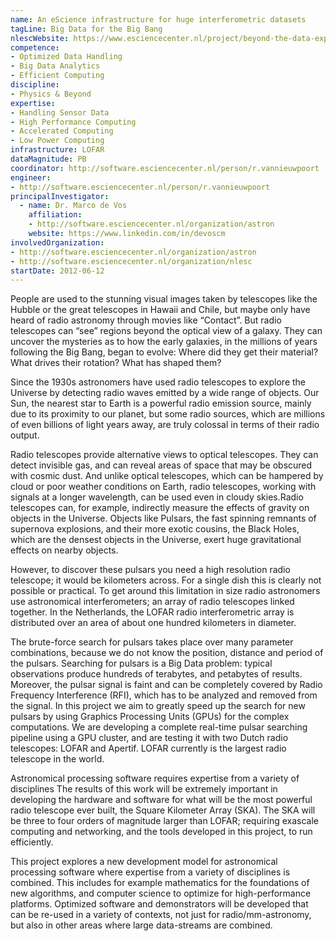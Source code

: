 ```yaml
---
name: An eScience infrastructure for huge interferometric datasets
tagLine: Big Data for the Big Bang
nlescWebsite: https://www.esciencecenter.nl/project/beyond-the-data-explosion
competence:
- Optimized Data Handling
- Big Data Analytics
- Efficient Computing
discipline:
- Physics & Beyond
expertise:
- Handling Sensor Data
- High Performance Computing
- Accelerated Computing
- Low Power Computing
infrastructure: LOFAR
dataMagnitude: PB
coordinator: http://software.esciencecenter.nl/person/r.vannieuwpoort
engineer:
- http://software.esciencecenter.nl/person/r.vannieuwpoort
principalInvestigator:
  - name: Dr. Marco de Vos
    affiliation:
    - http://software.esciencecenter.nl/organization/astron
    website: https://www.linkedin.com/in/devoscm
involvedOrganization:
- http://software.esciencecenter.nl/organization/astron
- http://software.esciencecenter.nl/organization/nlesc
startDate: 2012-06-12
---
```

People are used to the stunning visual images taken by telescopes like
the Hubble or the great telescopes in Hawaii and Chile, but maybe only
have heard of radio astronomy through movies like “Contact”. But radio
telescopes can “see” regions beyond the optical view of a galaxy. They
can uncover the mysteries as to how the early galaxies, in the
millions of years following the Big Bang, began to evolve: Where did
they get their material? What drives their rotation? What has shaped
them?

Since the 1930s astronomers have used radio telescopes to explore the
Universe by detecting radio waves emitted by a wide range of
objects. Our Sun, the nearest star to Earth is a powerful radio
emission source, mainly due to its proximity to our planet, but some
radio sources, which are millions of even billions of light years
away, are truly colossal in terms of their radio output.

Radio telescopes provide alternative views to optical telescopes. They
can detect invisible gas, and can reveal areas of space that may be
obscured with cosmic dust. And unlike optical telescopes, which can be
hampered by cloud or poor weather conditions on Earth, radio
telescopes, working with signals at a longer wavelength, can be used
even in cloudy skies.Radio telescopes can, for example, indirectly
measure the effects of gravity on objects in the Universe. Objects
like Pulsars, the fast spinning remnants of supernova explosions, and
their more exotic cousins, the Black Holes, which are the densest
objects in the Universe, exert huge gravitational effects on nearby
objects.

However, to discover these pulsars you need a high resolution radio
telescope; it would be kilometers across. For a single dish this is
clearly not possible or practical. To get around this limitation in
size radio astronomers use astronomical interferometers; an array of
radio telescopes linked together. In the Netherlands, the LOFAR radio
interferometric array is distributed over an area of about one hundred
kilometers in diameter.

The brute-force search for pulsars takes place over many parameter
combinations, because we do not know the position, distance and period
of the pulsars. Searching for pulsars is a Big Data problem: typical
observations produce hundreds of terabytes, and petabytes of
results. Moreover, the pulsar signal is faint and can be completely
covered by Radio Frequency Interference (RFI), which has to be
analyzed and removed from the signal. In this project we aim to
greatly speed up the search for new pulsars by using Graphics
Processing Units (GPUs) for the complex computations. We are
developing a complete real-time pulsar searching pipeline using a GPU
cluster, and are testing it with two Dutch radio telescopes: LOFAR and
Apertif. LOFAR currently is the largest radio telescope in the world.

Astronomical processing software requires expertise from a variety of
disciplines The results of this work will be extremely important in
developing the hardware and software for what will be the most
powerful radio telescope ever built, the Square Kilometer Array
(SKA). The SKA will be three to four orders of magnitude larger than
LOFAR; requiring exascale computing and networking, and the tools
developed in this project, to run efficiently.

This project explores a new development model for astronomical
processing software where expertise from a variety of disciplines is
combined. This includes for example mathematics for the foundations of
new algorithms, and computer science to optimize for high-performance
platforms. Optimized software and demonstrators will be developed that
can be re-used in a variety of contexts, not just for
radio/mm-astronomy, but also in other areas where large data-streams
are combined.
